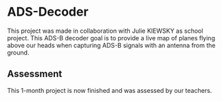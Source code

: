 # ADS-Decoder

This project was made in collaboration with Julie KIEWSKY as school project.
This ADS-B decoder goal is to provide a live map of planes flying above our heads when capturing ADS-B signals with an antenna from the ground.

## Assessment

This 1-month project is now finished and was assessed by our teachers.
